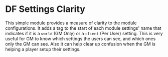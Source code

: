 # DF Settings Clarity

This simple module provides a measure of clarity to the module configurations. It adds a tag to the start of each module settings' name that indicates if it is a `world` (GM Only) or a `client` (Per User) setting. This is very useful for GM to know which settings the users can see, and which ones only the GM can see. Also it can help clear up confusion when the GM is helping a player setup their settings.
